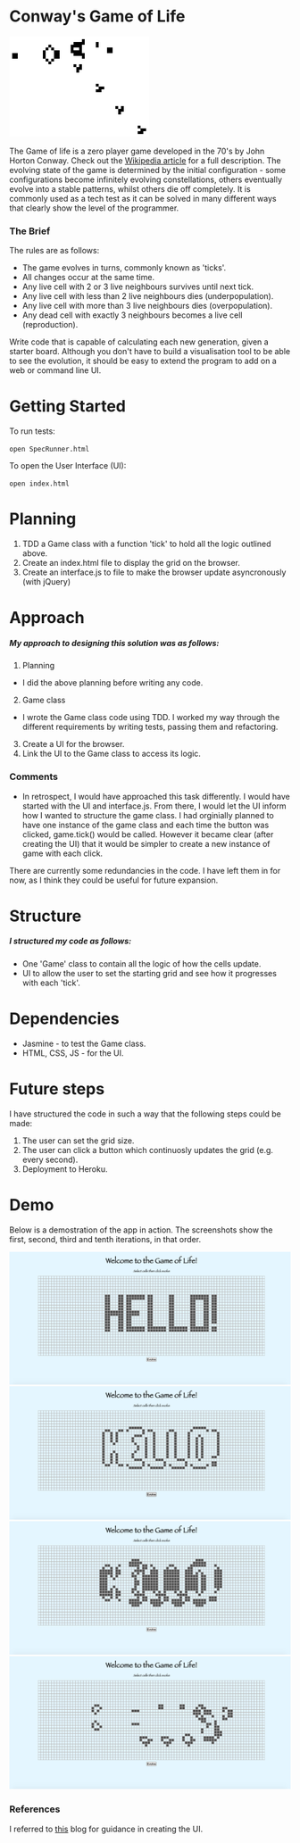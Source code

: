 # Conway's Game of Life

![game of life example](./images/Gospers_glider_gun.gif)

The Game of life is a zero player game developed in the 70's by John Horton Conway. Check out the [Wikipedia article](https://en.wikipedia.org/wiki/Conway%27s_Game_of_Life) for a full description.
The evolving state of the game is determined by the initial configuration - some configurations become infinitely evolving constellations, others eventually evolve into a stable patterns, whilst others die off completely.
It is commonly used as a tech test as it can be solved in many different ways that clearly show the level of the programmer.

### The Brief

The rules are as follows:

* The game evolves in turns, commonly known as 'ticks'.
* All changes occur at the same time.
* Any live cell with 2 or 3 live neighbours survives until next tick.
* Any live cell with less than 2 live neighbours dies (underpopulation).
* Any live cell with more than 3 live neighbours dies (overpopulation).
* Any dead cell with exactly 3 neighbours becomes a live cell (reproduction).

Write code that is capable of calculating each new generation, given a starter board. Although you don't have to build a visualisation tool to be able to see the evolution, it should be easy to extend the program to add on a web or command line UI.

# Getting Started
To run tests:

`open SpecRunner.html`

To open the User Interface (UI): 

`open index.html`

# Planning 
1. TDD a Game class with a function 'tick' to hold all the logic outlined above.
2. Create an index.html file to display the grid on the browser.
3. Create an interface.js to file to make the browser update asyncronously (with jQuery) 

# Approach

##### My approach to designing this solution was as follows:  
1. Planning 
  - I did the above planning before writing any code.
2. Game class
  - I wrote the Game class code using TDD. I worked my way through the different requirements by writing tests, passing them and refactoring. 
3. Create a UI for the browser. 
4. Link the UI to the Game class to access its logic. 

### Comments 
- In retrospect, I would have approached this task differently. I would have started with the UI and interface.js. From there, I would let the UI inform how I wanted to structure the game class. I had orginially planned to have one instance of the game class and each time the button was clicked, game.tick() would be called. However it became clear (after creating the UI) that it would be simpler to create a new instance of game with each click.  

There are currently some redundancies in the code. I have left them in for now, as I think they could be useful for future expansion.

# Structure 
##### I structured my code as follows:
- One 'Game' class to contain all the logic of how the cells update.
- UI to allow the user to set the starting grid and see how it progresses with each 'tick'. 

# Dependencies
- Jasmine - to test the Game class.
- HTML, CSS, JS - for the UI.

# Future steps
I have structured the code in such a way that the following steps could be made:  
1. The user can set the grid size.
2. The user can click a button which continuosly updates the grid (e.g. every second).
3. Deployment to Heroku.

# Demo 
Below is a demostration of the app in action. The screenshots show the first, second, third and tenth iterations, in that order.

![example iteration 1](./images/GoL-iteration-1.png)
![example iteration 2](./images/GoL-iteration-2.png)
![example iteration 3](./images/GoL-iteration-3.png)
![example iteration 10](./images/GoL-iteration-10.png)

### References
I referred to [this](https://javascript.plainenglish.io/the-game-of-life-using-javascript-fc1aaec8274f) blog for guidance in creating the UI.

